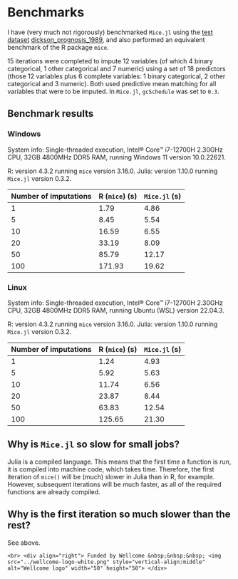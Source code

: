 # Benchmarks

I have (very much not rigorously) benchmarked `Mice.jl` using the [test dataset](https://archive.ics.uci.edu/dataset/878) [dickson_prognosis_1989](@cite), and also performed an equivalent benchmark of the R package `mice`.

15 iterations were completed to impute 12 variables (of which 4 binary categorical, 1 other categorical and 7 numeric) using a set of 18 predictors (those 12 variables plus 6 complete variables: 1 binary categorical, 2 other categorical and 3 numeric). Both used predictive mean matching for all variables that were to be imputed. In `Mice.jl`, `gcSchedule` was set to `0.3`.

## Benchmark results
### Windows
System info: Single-threaded execution, Intel® Core™ i7-12700H 2.30GHz CPU, 32GB 4800MHz DDR5 RAM, running Windows 11 version 10.0.22621.

R: version 4.3.2 running `mice` version 3.16.0.
Julia: version 1.10.0 running `Mice.jl` version 0.3.2.

| Number of imputations | R (`mice`) (s) | `Mice.jl` (s) |
| --- | --- | --- |
| 1 | 1.79 | 4.86 |
| 5 | 8.45 | 5.54 |
| 10 | 16.59 | 6.55 |
| 20 | 33.19 | 8.09 |
| 50 | 85.79 | 12.17 |
| 100 | 171.93 | 19.62 |

### Linux
System info: Single-threaded execution, Intel® Core™ i7-12700H 2.30GHz CPU, 32GB 4800MHz DDR5 RAM, running Ubuntu (WSL) version 22.04.3.

R: version 4.3.2 running `mice` version 3.16.0.
Julia: version 1.10.0 running `Mice.jl` version 0.3.2.

| Number of imputations | R (`mice`) (s) | `Mice.jl` (s) |
| --- | --- | --- |
| 1 | 1.24 | 4.93 |
| 5 | 5.92 | 5.63 |
| 10 | 11.74 | 6.56 |
| 20 | 23.87 | 8.44 |
| 50 | 63.83 | 12.54 |
| 100 | 125.65 | 21.30 |

## Why is `Mice.jl` so slow for small jobs?

Julia is a compiled language. This means that the first time a function is run, it is compiled into machine code, which takes time. Therefore, the first iteration of `mice()` will be (much) slower in Julia than in R, for example. However, subsequent iterations will be much faster, as all of the required functions are already compiled.

## Why is the first iteration so much slower than the rest?

See above.

```@raw html
<br> <div align="right"> Funded by Wellcome &nbsp;&nbsp;&nbsp; <img src="../wellcome-logo-white.png" style="vertical-align:middle" alt="Wellcome logo" width="50" height="50"> </div>
```